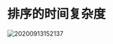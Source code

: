 # 排序的时间复杂度


![20200913152137](https://cdn.jsdelivr.net/gh/leiyu1997/Blogs@master/Resources/pictures/20200913152137.png)